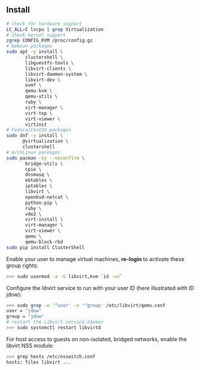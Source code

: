 ## Install

```bash
# check for hardware support
LC_ALL=C lscpu | grep Virtualization
# check kernel support
zgrep CONFIG_KVM /proc/config.gz
# Debian packages
sudo apt -y install \
       clustershell \
       libguestfs-tools \
       libvirt-clients \
       libvirt-daemon-system \
       libvirt-dev \
       ovmf \
       qemu-kvm \
       qemu-utils \
       ruby \
       virt-manager \
       virt-top \
       virt-viewer \
       virtinst
# Fedora/CentOS packages
sudo dnf -y install \
      @virtualization \
      clustershell
# ArchLinux packages
sudo pacman -Sy --noconfirm \
       bridge-utils \
       cpio \
       dnsmasq \
       ebtables \
       iptables \
       libvirt \
       openbsd-netcat \
       python-pip \
       ruby \
       vde2 \
       virt-install \
       virt-manager \
       virt-viewer \
       qemu \
       qemu-block-rbd
sudo pip install ClusterShell
```

Enable your user to manage virtual machines, **re-login** to activate these group rights:

```bash
>>> sudo usermod -a -G libvirt,kvm `id -un`      
```

Configure the libvirt service to run with your user ID (here illustrated with ID jdow):

```bash
>>> sudo grep -e '^user' -e '^group' /etc/libvirt/qemu.conf
user = "jdow"
group = "jdow"
# restart the Libvirt service daemon
>>> sudo systemctl restart libvirtd
```

For host access to guests on non-isolated, bridged networks, enable the libvirt NSS module:

```bash
>>> grep hosts /etc/nsswitch.conf
hosts: files libvirt ...
```

